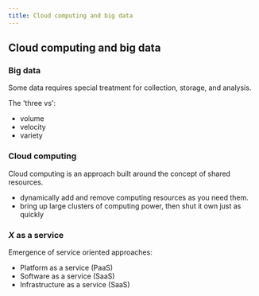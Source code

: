 ```yaml
---
title: Cloud computing and big data
---
```


## Cloud computing and big data

### Big data

Some data requires special treatment for collection, storage, and analysis. 

The 'three vs':

- volume
- velocity
- variety

### Cloud computing

Cloud computing is an approach built around the concept of shared resources.

- dynamically add and remove computing resources as you need them.
- bring up large clusters of computing power, then shut it own just as quickly

### *X* as a service

Emergence of service oriented approaches:

- Platform as a service (PaaS)
- Software as a service (SaaS)
- Infrastructure as a service (SaaS)



